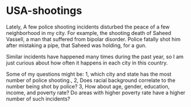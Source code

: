 # USA-shootings


Lately, A few police shooting incidents disturbed the peace of a few neighborhood in my city.  For example, the shooting death of Saheed Vassell, a man that suffered from bipolar disorder. Police fatally shot him after mistaking a pipe, that Saheed was holding, for a gun. 

Similar incidents have happened many times during the past year, so I am just curious about how often it happens in each city in this country. 

Some of my questions might be:
1, which city and state has the most number of police shooting.,
2, Does racial background correlate to the number being shot by police?
3, How about age, gender, education, income, and poverty rate? Do areas with higher poverty rate have a higher number of such incidents?
